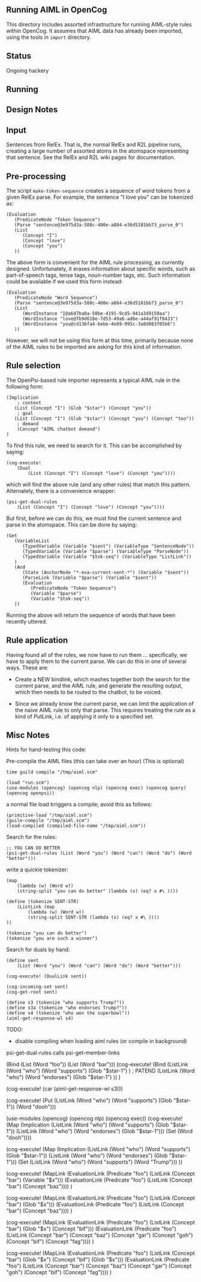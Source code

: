 Running AIML in OpenCog
-----------------------

This directory includes assorted infrastructure for running AIML-style
rules within OpenCog.  It assumes that AIML data has already been
imported, using the tools in `import` directory.

Status
------
Ongoing hackery


Running
-------



Design Notes
------------

## Input
Sentences from RelEx.  That is, the normal RelEx and R2L pipeline
runs, creating a large number of assorted atoms in the atomspace
representing that sentence.  See the RelEx and R2L wiki pages for
documentation.

## Pre-processing
The script `make-token-sequence` creates a sequence of word tokens from
a given RelEx parse.  For example, the sentence "I love you" can be
tokenized as:
```
(Evaluation
   (PredicateNode "Token Sequence")
   (Parse "sentence@3e975d3a-588c-400e-a884-e36d5181bb73_parse_0")
   (List
      (Concept "I")
      (Concept "love")
      (Concept "you")
   ))
```

The above form is convenient for the AIML rule processing, as currently
designed.  Unfortunately, it erases information about specific words,
such as part-of-speech tags, tense tags, noun-number tags, etc.  Such
information could be available if we used this form instead:

```
(Evaluation
   (PredicateNode "Word Sequence")
   (Parse "sentence@3e975d3a-588c-400e-a884-e36d5181bb73_parse_0")
   (List
      (WordInstance "I@a6d7ba0a-58be-4191-9cd5-941a3d9150aa")
      (WordInstance "love@7b9d618e-7d53-49a6-ad6e-a44af91f0433")
      (WordInstance "you@cd136fa4-bebe-4e89-995c-3a8d083f05b6")
   ))
```

However, we will not be using this form at this time, primarily because
none of the AIML rules to be imported are asking for this kind of
information.

## Rule selection
The OpenPsi-based rule importer represents a typical AIML rule in the
following form:
```
(Implication
	; context
   (List (Concept "I") (Glob "$star") (Concept "you"))
	; goal
   (List (Concept "I") (Glob "$star") (Concept "you") (Concept "too"))
	; demand
	(Concept "AIML chatbot demand")
)
```

To find this rule, we need to search for it.  This can be accomplished
by saying:
```
(cog-execute!
	(Dual
		(List (Concept "I") (Concept "love") (Concept "you"))))
```
which will find the above rule (and any other rules) that match this
pattern. Alternately, there is a convenience wrapper:
```
(psi-get-dual-rules
	(List (Concept "I") (Concept "love") (Concept "you"))))
```

But first, before we can do this, we must find the current
sentence and parse in the atomspace.  This can be done by saying:
```
(Get
   (VariableList
      (TypedVariable (Variable "$sent") (VariableType "SentenceNode"))
      (TypedVariable (Variable "$parse") (VariableType "ParseNode"))
      (TypedVariable (Variable "$tok-seq") (VariableType "ListLink"))
   )
   (And
      (State (AnchorNode "*-eva-current-sent-*") (Variable "$sent"))
      (ParseLink (Variable "$parse") (Variable "$sent"))
      (Evaluation
         (PredicateNode "Token Sequence")
         (Variable "$parse")
         (Variable "$tok-seq"))
   ))
```

Running the above will return the sequence of words that have
been recently uttered.

## Rule application
Having found all of the rules, we now have to run them ... specifically,
we have to apply them to the current parse.  We can do this in one of
several ways.  These are:

* Create a NEW bindlink, which mashes together both the search for the
  current parse, and the AIML rule, and generate the resulting output,
  which then needs to be routed to the chatbot, to be voiced.

* Since we already know the current parse, we can limit the application
  of the naive AIML rule to only that parse.  This requires treating the
  rule as a kind of PutLink, i.e. of applying it only to a specified
  set.

Misc Notes
----------
Hints for hand-testing this code:

Pre-compile the AIML files (this can take over an hour)
(This is optional)
```
time guild compile "/tmp/aiml.scm"
```

```
(load "run.scm")
(use-modules (opencog) (opencog nlp) (opencog exec) (opencog query) (opencog openpsi))
```
a normal file load trriggers a compile; avoid this as follows:
```
(primitive-load "/tmp/aiml.scm")
(guile-compile "/tmp/aiml.scm")
(load-compiled (compiled-file-name "/tmp/aiml.scm"))

```

Search for the rules:
```
;; YOU CAN DO BETTER
(psi-get-dual-rules (List (Word "you") (Word "can") (Word "do") (Word "better")))
```
write a quickie tokenizer:
```
(map
	(lambda (w) (Word w))
	(string-split "you can do better" (lambda (x) (eq? x #\ ))))

(define (tokenize SENT-STR)
	(ListLink (map
		(lambda (w) (Word w))
		(string-split SENT-STR (lambda (x) (eq? x #\ ))))
))

(tokenize "you can do better")
(tokenize "you are such a winner")
```
Search for duals by hand:
```
(define sent
	(List (Word "you") (Word "can") (Word "do") (Word "better")))

(cog-execute! (DualLink sent))

(cog-incoming-set sent)
(cog-get-root sent)

(define s3 (tokenize "who supports Trump?"))
(define s3a (tokenize "who endorses Trump?"))
(define s4 (tokenize "who won the superbowl"))
(aiml-get-response-wl s4)
```


TODO:
* disable compiling when loading aiml rules (or compile in background)

psi-get-dual-rules calls psi-get-member-links

(Bind (List (Word "foo")) (List (Word "bar")))
(cog-execute!
	(Bind (ListLink
         (Word "who")
         (Word "supports")
         (Glob "$star-1")
      ) ; PATEND
         (ListLink
            (Word "who")
            (Word "endorses")
            (Glob "$star-1")
         ))
)

(cog-execute! (car (aiml-get-response-wl s3)))

(cog-execute! (Put
   (ListLink (Word "who") (Word "supports") (Glob "$star-1"))
	(Word "dooh")))

(use-modules (opencog) (opencog nlp) (opencog exec))
(cog-execute! (Map
	(Implication
		(ListLink (Word "who") (Word "supports") (Glob "$star-1"))
		(ListLink (Word "who") (Word "endorses") (Glob "$star-1")))
	(Set (Word "dooh"))))

(cog-execute! (Map
	(Implication
		(ListLink (Word "who") (Word "supports") (Glob "$star-1"))
		(ListLink (Word "who") (Word "endorses") (Glob "$star-1")))
	(Set (ListLink (Word "who") (Word "supports") (Word "Trump")))
))


(cog-execute!
	(MapLink
		(EvaluationLink
			(Predicate "foo")
			(ListLink (Concept "bar") (Variable "$x")))
		(EvaluationLink
			(Predicate "foo")
			(ListLink (Concept "bar") (Concept "baz"))))
)

(cog-execute!
	(MapLink
		(EvaluationLink
			(Predicate "foo")
			(ListLink (Concept "bar") (Glob "$x")))
		(EvaluationLink
			(Predicate "foo")
			(ListLink (Concept "bar") (Concept "baz"))))
)

(cog-execute!
    (MapLink
       (EvaluationLink
          (Predicate "foo")
          (ListLink (Concept "bar") (Glob "$x") (Concept "bif")))
		(EvaluationLink
          (Predicate "foo")
          (ListLink (Concept "bar")
				 (Concept "baz") (Concept "gar") (Concept "goh")
				 (Concept "bif")
				 (Concept "fag")))) )

(cog-execute!
    (MapLink
       (EvaluationLink
          (Predicate "foo")
          (ListLink (Concept "bar") (Glob "$x") (Concept "bif") (Glob "$x")))
		(EvaluationLink
          (Predicate "foo")
          (ListLink (Concept "bar")
				 (Concept "baz") (Concept "gar") (Concept "goh")
				 (Concept "bif")
				 (Concept "fag")))) )

